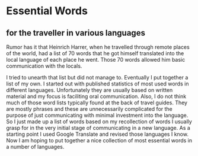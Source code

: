 # Essential Words
## for the traveller in various languages

Rumor has it that Heinrich Harrer, when he travelled through remote places of the world, had a list of 70 words that he got himself translated into the local language of each place he went. Those 70 words allowed him basic communication with the locals. 

I tried to unearth that list but did not manage to. Eventually I put together a list of my own. I started out with published statistics of most used words in different languages. Unfortunately they are usually based on written material and my focus is faciliting oral communication. Also, I do not think much of those word lists typically found at the back of travel guides. They are mostly phrases and these are unnecessarily complicated for the purpose of just communicating with minimal investment into the language.
So I just made up a list of words based on my recollection of words I usually grasp for in the very initial stage of communicating in a new language. As a starting point I used Google Translate and revised those languages I know. Now I am hoping to put together a nice collection of most essential words in a number of languages.
